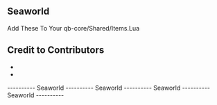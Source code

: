 ## Seaworld
Add These To Your qb-core/Shared/Items.Lua

## Credit to Contributors
 - 
 - 


----------  Seaworld  ----------  Seaworld  ----------  Seaworld  ----------  Seaworld  ----------
```lua














```